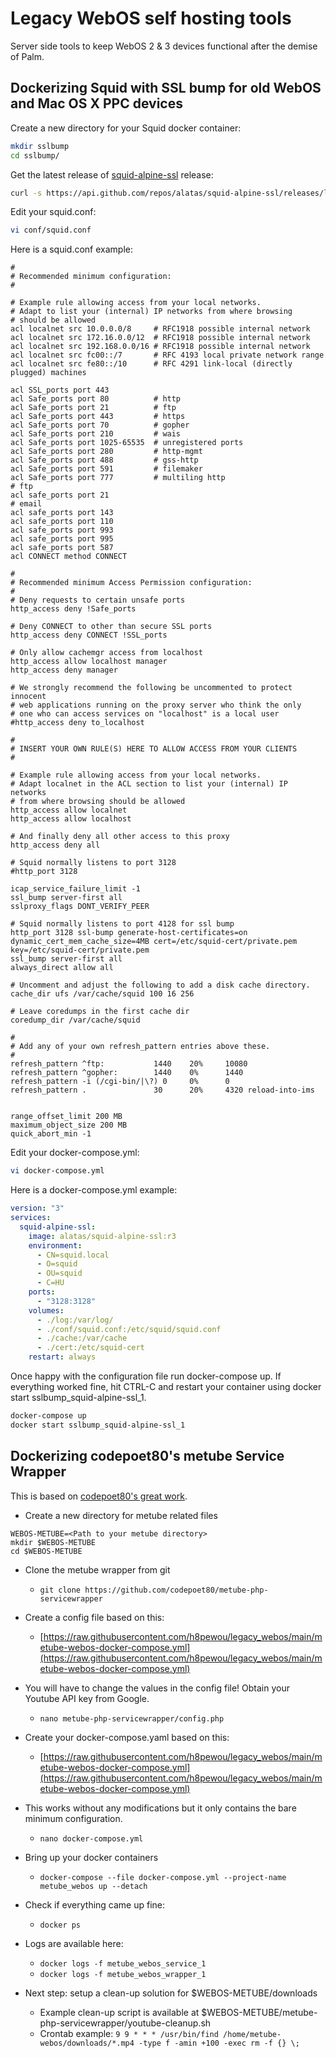 # Legacy WebOS self hosting tools

Server side tools to keep WebOS 2 & 3 devices functional after the demise of Palm.

## Dockerizing Squid with SSL bump for old WebOS and Mac OS X PPC devices

Create a new directory for your Squid docker container:

``` bash
mkdir sslbump
cd sslbump/
```
Get the latest release of [squid-alpine-ssl](https://hub.docker.com/r/alatas/squid-alpine-ssl) release:

```bash
curl -s https://api.github.com/repos/alatas/squid-alpine-ssl/releases/latest | grep "browser_download_url.*docker.zip" | head -1 | cut -d : -f 2,3 | cut -d '"' -f 2 | xargs curl -L -o release.zip ; unzip release.zip ; rm release.zip
```

Edit your squid.conf:

```bash
vi conf/squid.conf
```
Here is a squid.conf example:
```
#
# Recommended minimum configuration:
#

# Example rule allowing access from your local networks.
# Adapt to list your (internal) IP networks from where browsing
# should be allowed
acl localnet src 10.0.0.0/8     # RFC1918 possible internal network
acl localnet src 172.16.0.0/12  # RFC1918 possible internal network
acl localnet src 192.168.0.0/16 # RFC1918 possible internal network
acl localnet src fc00::/7       # RFC 4193 local private network range
acl localnet src fe80::/10      # RFC 4291 link-local (directly plugged) machines

acl SSL_ports port 443
acl Safe_ports port 80          # http
acl Safe_ports port 21          # ftp
acl Safe_ports port 443         # https
acl Safe_ports port 70          # gopher
acl Safe_ports port 210         # wais
acl Safe_ports port 1025-65535  # unregistered ports
acl Safe_ports port 280         # http-mgmt
acl Safe_ports port 488         # gss-http
acl Safe_ports port 591         # filemaker
acl Safe_ports port 777         # multiling http
# ftp
acl safe_ports port 21
# email
acl safe_ports port 143
acl safe_ports port 110
acl safe_ports port 993
acl safe_ports port 995
acl safe_ports port 587
acl CONNECT method CONNECT

#
# Recommended minimum Access Permission configuration:
#
# Deny requests to certain unsafe ports
http_access deny !Safe_ports

# Deny CONNECT to other than secure SSL ports
http_access deny CONNECT !SSL_ports

# Only allow cachemgr access from localhost
http_access allow localhost manager
http_access deny manager

# We strongly recommend the following be uncommented to protect innocent
# web applications running on the proxy server who think the only
# one who can access services on "localhost" is a local user
#http_access deny to_localhost

#
# INSERT YOUR OWN RULE(S) HERE TO ALLOW ACCESS FROM YOUR CLIENTS
#

# Example rule allowing access from your local networks.
# Adapt localnet in the ACL section to list your (internal) IP networks
# from where browsing should be allowed
http_access allow localnet
http_access allow localhost

# And finally deny all other access to this proxy
http_access deny all

# Squid normally listens to port 3128
#http_port 3128

icap_service_failure_limit -1
ssl_bump server-first all
sslproxy_flags DONT_VERIFY_PEER

# Squid normally listens to port 4128 for ssl bump
http_port 3128 ssl-bump generate-host-certificates=on dynamic_cert_mem_cache_size=4MB cert=/etc/squid-cert/private.pem key=/etc/squid-cert/private.pem
ssl_bump server-first all
always_direct allow all

# Uncomment and adjust the following to add a disk cache directory.
cache_dir ufs /var/cache/squid 100 16 256

# Leave coredumps in the first cache dir
coredump_dir /var/cache/squid

#
# Add any of your own refresh_pattern entries above these.
#
refresh_pattern ^ftp:           1440    20%     10080
refresh_pattern ^gopher:        1440    0%      1440
refresh_pattern -i (/cgi-bin/|\?) 0     0%      0
refresh_pattern .               30      20%     4320 reload-into-ims


range_offset_limit 200 MB
maximum_object_size 200 MB
quick_abort_min -1
```

Edit your docker-compose.yml:

```bash
vi docker-compose.yml
```
Here is a docker-compose.yml example:

```yaml
version: "3"
services:
  squid-alpine-ssl:
    image: alatas/squid-alpine-ssl:r3
    environment:
      - CN=squid.local
      - O=squid
      - OU=squid
      - C=HU
    ports:
      - "3128:3128"
    volumes:
      - ./log:/var/log/
      - ./conf/squid.conf:/etc/squid/squid.conf
      - ./cache:/var/cache
      - ./cert:/etc/squid-cert
    restart: always
```

Once happy with the configuration file run docker-compose up. If everything worked fine, hit CTRL-C and restart your container using docker start sslbump_squid-alpine-ssl_1.

```bash
docker-compose up
docker start sslbump_squid-alpine-ssl_1
```

## Dockerizing codepoet80's metube Service Wrapper

This is based on [codepoet80's great work](https://github.com/codepoet80/metube-php-servicewrapper).

+ Create a new directory for metube related files
```
WEBOS-METUBE=<Path to your metube directory>
mkdir $WEBOS-METUBE
cd $WEBOS-METUBE
```

+ Clone the metube wrapper from git
    + `git clone https://github.com/codepoet80/metube-php-servicewrapper`

+ Create a config file based on this:
    + [https://raw.githubusercontent.com/h8pewou/legacy_webos/main/metube-webos-docker-compose.yml](https://raw.githubusercontent.com/h8pewou/legacy_webos/main/metube-webos-docker-compose.yml)
+ You will have to change the values in the config file! Obtain your Youtube API key from Google.
    + `nano metube-php-servicewrapper/config.php`

+ Create your docker-compose.yaml based on this:
    + [https://raw.githubusercontent.com/h8pewou/legacy_webos/main/metube-webos-docker-compose.yml](https://raw.githubusercontent.com/h8pewou/legacy_webos/main/metube-webos-docker-compose.yml)
+ This works without any modifications but it only contains the bare minimum configuration.
    + `nano docker-compose.yml`

+ Bring up your docker containers
    + `docker-compose --file docker-compose.yml --project-name metube_webos up --detach`

+ Check if everything came up fine:
    + `docker ps`

+ Logs are available here:
    + `docker logs -f metube_webos_service_1`
    + `docker logs -f metube_webos_wrapper_1`

+ Next step: setup a clean-up solution for $WEBOS-METUBE/downloads
    + Example clean-up script is available at $WEBOS-METUBE/metube-php-servicewrapper/youtube-cleanup.sh 
    + Crontab example: `9 9 * * * /usr/bin/find /home/metube-webos/downloads/*.mp4 -type f -amin +100 -exec rm -f {} \;`

